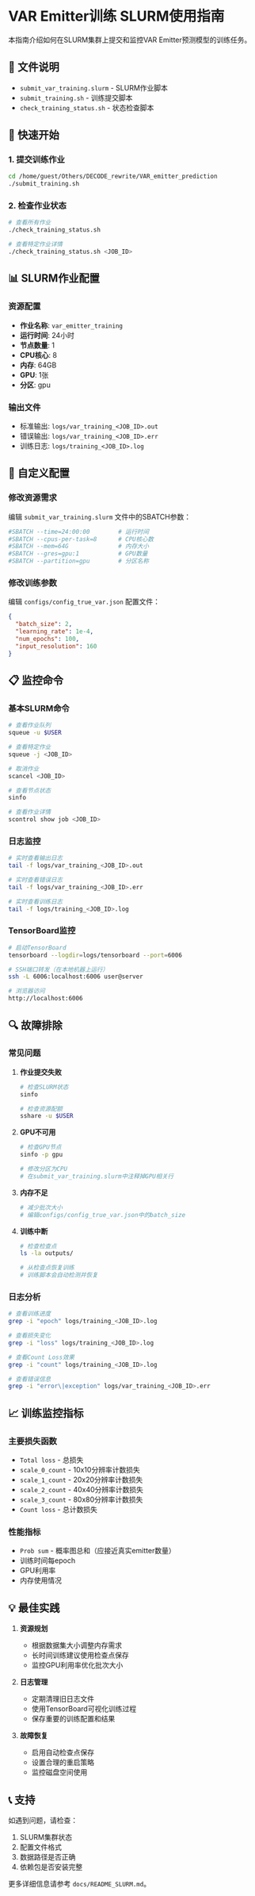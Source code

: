 # VAR Emitter训练 SLURM使用指南

本指南介绍如何在SLURM集群上提交和监控VAR Emitter预测模型的训练任务。

## 📁 文件说明

- `submit_var_training.slurm` - SLURM作业脚本
- `submit_training.sh` - 训练提交脚本
- `check_training_status.sh` - 状态检查脚本

## 🚀 快速开始

### 1. 提交训练作业

```bash
cd /home/guest/Others/DECODE_rewrite/VAR_emitter_prediction
./submit_training.sh
```

### 2. 检查作业状态

```bash
# 查看所有作业
./check_training_status.sh

# 查看特定作业详情
./check_training_status.sh <JOB_ID>
```

## 📊 SLURM作业配置

### 资源配置
- **作业名称**: `var_emitter_training`
- **运行时间**: 24小时
- **节点数量**: 1
- **CPU核心**: 8
- **内存**: 64GB
- **GPU**: 1张
- **分区**: gpu

### 输出文件
- 标准输出: `logs/var_training_<JOB_ID>.out`
- 错误输出: `logs/var_training_<JOB_ID>.err`
- 训练日志: `logs/training_<JOB_ID>.log`

## 🔧 自定义配置

### 修改资源需求

编辑 `submit_var_training.slurm` 文件中的SBATCH参数：

```bash
#SBATCH --time=24:00:00        # 运行时间
#SBATCH --cpus-per-task=8      # CPU核心数
#SBATCH --mem=64G              # 内存大小
#SBATCH --gres=gpu:1           # GPU数量
#SBATCH --partition=gpu        # 分区名称
```

### 修改训练参数

编辑 `configs/config_true_var.json` 配置文件：

```json
{
  "batch_size": 2,
  "learning_rate": 1e-4,
  "num_epochs": 100,
  "input_resolution": 160
}
```

## 📋 监控命令

### 基本SLURM命令

```bash
# 查看作业队列
squeue -u $USER

# 查看特定作业
squeue -j <JOB_ID>

# 取消作业
scancel <JOB_ID>

# 查看节点状态
sinfo

# 查看作业详情
scontrol show job <JOB_ID>
```

### 日志监控

```bash
# 实时查看输出日志
tail -f logs/var_training_<JOB_ID>.out

# 实时查看错误日志
tail -f logs/var_training_<JOB_ID>.err

# 实时查看训练日志
tail -f logs/training_<JOB_ID>.log
```

### TensorBoard监控

```bash
# 启动TensorBoard
tensorboard --logdir=logs/tensorboard --port=6006

# SSH端口转发（在本地机器上运行）
ssh -L 6006:localhost:6006 user@server

# 浏览器访问
http://localhost:6006
```

## 🔍 故障排除

### 常见问题

1. **作业提交失败**
   ```bash
   # 检查SLURM状态
   sinfo
   
   # 检查资源配额
   sshare -u $USER
   ```

2. **GPU不可用**
   ```bash
   # 检查GPU节点
   sinfo -p gpu
   
   # 修改分区为CPU
   # 在submit_var_training.slurm中注释掉GPU相关行
   ```

3. **内存不足**
   ```bash
   # 减少批次大小
   # 编辑configs/config_true_var.json中的batch_size
   ```

4. **训练中断**
   ```bash
   # 检查检查点
   ls -la outputs/
   
   # 从检查点恢复训练
   # 训练脚本会自动检测并恢复
   ```

### 日志分析

```bash
# 查看训练进度
grep -i "epoch" logs/training_<JOB_ID>.log

# 查看损失变化
grep -i "loss" logs/training_<JOB_ID>.log

# 查看Count Loss效果
grep -i "count" logs/training_<JOB_ID>.log

# 查看错误信息
grep -i "error\|exception" logs/var_training_<JOB_ID>.err
```

## 📈 训练监控指标

### 主要损失函数
- `Total loss` - 总损失
- `scale_0_count` - 10x10分辨率计数损失
- `scale_1_count` - 20x20分辨率计数损失
- `scale_2_count` - 40x40分辨率计数损失
- `scale_3_count` - 80x80分辨率计数损失
- `Count loss` - 总计数损失

### 性能指标
- `Prob sum` - 概率图总和（应接近真实emitter数量）
- 训练时间每epoch
- GPU利用率
- 内存使用情况

## 💡 最佳实践

1. **资源规划**
   - 根据数据集大小调整内存需求
   - 长时间训练建议使用检查点保存
   - 监控GPU利用率优化批次大小

2. **日志管理**
   - 定期清理旧日志文件
   - 使用TensorBoard可视化训练过程
   - 保存重要的训练配置和结果

3. **故障恢复**
   - 启用自动检查点保存
   - 设置合理的重启策略
   - 监控磁盘空间使用

## 📞 支持

如遇到问题，请检查：
1. SLURM集群状态
2. 配置文件格式
3. 数据路径是否正确
4. 依赖包是否安装完整

更多详细信息请参考 `docs/README_SLURM.md`。